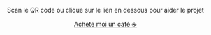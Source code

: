 <p style='text-align:center'>Scan le QR code ou clique sur le lien en dessous pour aider le projet</p><a href='https://www.buymeacoffee.com/valentinrudloff'><p style='text-align:center'>Achete moi un café ☕</p></a>